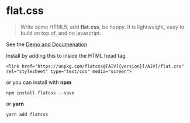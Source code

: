 # flat.css

> Write some HTML5, add **flat.css**, be happy. It is lightweight, easy to build on top of, and no javascript.
      
See the [Demo and Documenation](https://areve.github.io/flatcss/)

Install by adding this to inside the HTML head tag.

```
<link href="https://unpkg.com/flatcss@[AIV]{version}[/AIV]/flat.css" rel="stylesheet" type="text/css" media="screen">
```

or you can install with **npm** 

```
npm install flatcss --save
```

or **yarn**

```
yarn add flatcss
```

